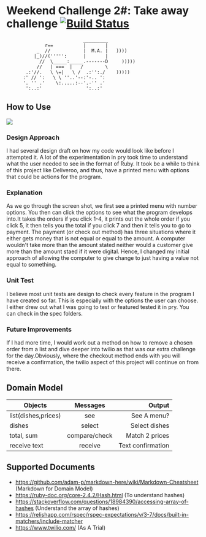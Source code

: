 # Weekend Challenge 2#: Take away challenge [![Build Status](https://travis-ci.org/thatdania/takeaway-challenge.svg?branch=master)](https://travis-ci.org/thatdania/takeaway-challenge)

```
                            _________
              r==           |       |
           _  //            |  M.A. |   ))))
          |_)//(''''':      |       |
            //  \_____:_____.-------D     )))))
           //   | ===  |   /        \
       .:'//.   \ \=|   \ /  .:'':./    )))))
      :' // ':   \ \ ''..'--:'-.. ':
      '. '' .'    \:.....:--'.-'' .'
       ':..:'                ':..:'

 ```


## How to Use

![](images/Screen%20Shot%202017-11-06%20at%2009.48.39.png)


### Design Approach

I had several design draft on how my code would look like before I attempted it. A lot of the experimentation in pry took time to understand what the user needed to see in the format of Ruby. It took be a while to think of this project like Deliveroo, and thus, have a printed menu with options that could be actions for the program.

### Explanation

As we go through the screen shot, we first see a printed menu with number options. You then can click the options to see what the program develops into.It takes the orders if you click 1-4, it prints out the whole order if you click 5, it then tells you the total if you click 7 and then it tells you to go to payment. The payment (or check out method) has three situations where it either gets money that is not equal or equal to the amount. A computer wouldn't take more than the amount stated neither would a customer give more than the amount staed if it were digital. Hence, I changed my initial approach of allowing the computer to give change to just having a value not equal to something. 

### Unit Test

I believe most unit tests are design to check every feature in the program I have created so far. This is especially with the options the user can choose. I either drew out what I was going to test or featured tested it in pry. You can check in the spec folders.

### Future Improvements

If I had more time, I would work out a method on how to remove a chosen order from a list and dive deeper into twilio as that was our extra challenge for the day.Obviously, where the checkout method ends with you will receive a confirmation, the twilio aspect of this project will continue on from there.


## Domain Model

| Objects            | Messages      | Output            |
| ------------------ |:-------------:| -----------------:|
| list(dishes,prices)| see           | See A menu?       |
| dishes             | select        | Select dishes     |
| total, sum         | compare/check | Match 2 prices    |
| receive text       | receive       | Text confirmation |


## Supported Documents
- https://github.com/adam-p/markdown-here/wiki/Markdown-Cheatsheet (Markdown for Domain Model)
- https://ruby-doc.org/core-2.4.2/Hash.html (To understand hashes)
- https://stackoverflow.com/questions/18984390/accessing-array-of-hashes (Understand the array of hashes)
- https://relishapp.com/rspec/rspec-expectations/v/3-7/docs/built-in-matchers/include-matcher
- https://www.twilio.com/ (As A Trial)
